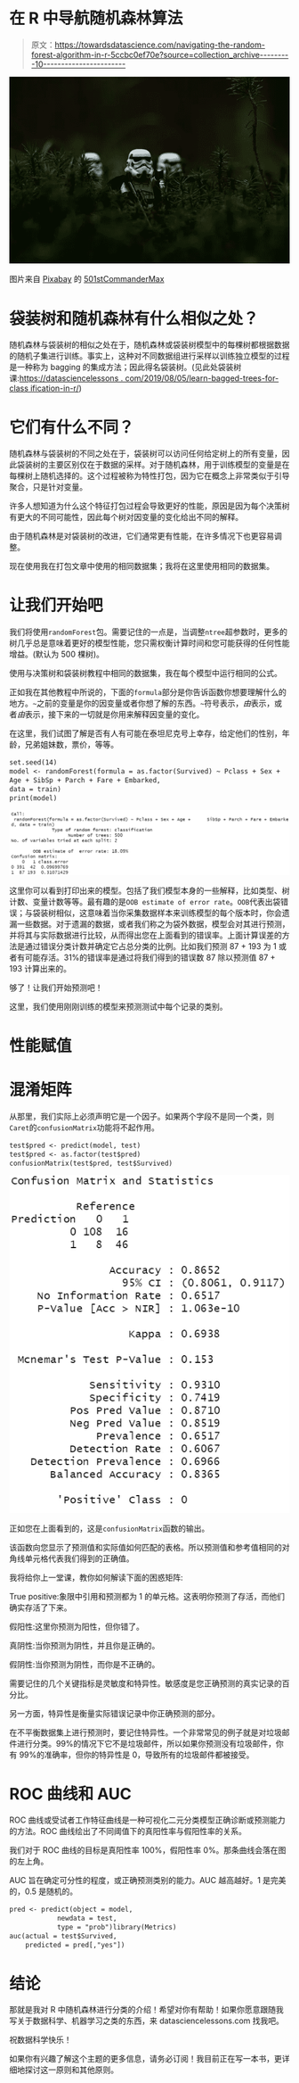 # 在 R 中导航随机森林算法

> 原文：<https://towardsdatascience.com/navigating-the-random-forest-algorithm-in-r-5ccbc0ef70e?source=collection_archive---------10----------------------->

![](img/db4b9e127ca42d975951d4cd098e44e5.png)

图片来自 [Pixabay](https://pixabay.com/?utm_source=link-attribution&utm_medium=referral&utm_campaign=image&utm_content=4773016) 的 [501stCommanderMax](https://pixabay.com/users/501stCommanderMax-14065499/?utm_source=link-attribution&utm_medium=referral&utm_campaign=image&utm_content=4773016)

# 袋装树和随机森林有什么相似之处？

随机森林与袋装树的相似之处在于，随机森林或袋装树模型中的每棵树都根据数据的随机子集进行训练。事实上，这种对不同数据组进行采样以训练独立模型的过程是一种称为 bagging 的集成方法；因此得名袋装树。(见此处袋装树课:[https://datasciencelessons . com/2019/08/05/learn-bagged-trees-for-class ification-in-r/](https://datasciencelessons.com/2019/08/05/learn-bagged-trees-for-classification-in-r/))

# 它们有什么不同？

随机森林与袋装树的不同之处在于，袋装树可以访问任何给定树上的所有变量，因此袋装树的主要区别仅在于数据的采样。对于随机森林，用于训练模型的变量是在每棵树上随机选择的。这个过程被称为特性打包，因为它在概念上非常类似于引导聚合，只是针对变量。

许多人想知道为什么这个特征打包过程会导致更好的性能，原因是因为每个决策树有更大的不同可能性，因此每个树对因变量的变化给出不同的解释。

由于随机森林是对袋装树的改进，它们通常更有性能，在许多情况下也更容易调整。

现在使用我在打包文章中使用的相同数据集；我将在这里使用相同的数据集。

# 让我们开始吧

我们将使用`randomForest`包。需要记住的一点是，当调整`ntree`超参数时，更多的树几乎总是意味着更好的模型性能，您只需权衡计算时间和您可能获得的任何性能增益。(默认为 500 棵树)。

使用与决策树和袋装树教程中相同的数据集，我在每个模型中运行相同的公式。

正如我在其他教程中所说的，下面的`formula`部分是你告诉函数你想要理解什么的地方。`~`之前的变量是你的因变量或者你想了解的东西。`~`符号表示，*由*表示，或者*由*表示，接下来的一切就是你用来解释因变量的变化。

在这里，我们试图了解是否有人有可能在泰坦尼克号上幸存，给定他们的性别，年龄，兄弟姐妹数，票价，等等。

```
set.seed(14)
model <- randomForest(formula = as.factor(Survived) ~ Pclass + Sex + Age + SibSp + Parch + Fare + Embarked,
data = train)
print(model)
```

![](img/46e8eb5cc0f65f6a1824ea0ac47368d8.png)

这里你可以看到打印出来的模型。包括了我们模型本身的一些解释，比如类型、树计数、变量计数等等。最有趣的是`OOB estimate of error rate`。`OOB`代表出袋错误；与袋装树相似，这意味着当你采集数据样本来训练模型的每个版本时，你会遗漏一些数据。对于遗漏的数据，或者我们称之为袋外数据，模型会对其进行预测，并将其与实际数据进行比较，从而得出您在上面看到的错误率。上面计算误差的方法是通过错误分类计数并确定它占总分类的比例。比如我们预测 87 + 193 为 1 或者有可能存活。31%的错误率是通过将我们得到的错误数 87 除以预测值 87 + 193 计算出来的。

够了！让我们开始预测吧！

这里，我们使用刚刚训练的模型来预测测试中每个记录的类别。

# 性能赋值

# 混淆矩阵

从那里，我们实际上必须声明它是一个因子。如果两个字段不是同一个类，则`Caret`的`confusionMatrix`功能将不起作用。

```
test$pred <- predict(model, test)
test$pred <- as.factor(test$pred)
confusionMatrix(test$pred, test$Survived)
```

![](img/872ae9b997f51e5559f827e44f6225de.png)

正如您在上面看到的，这是`confusionMatrix`函数的输出。

该函数向您显示了预测值和实际值如何匹配的表格。所以预测值和参考值相同的对角线单元格代表我们得到的正确值。

我将给你上一堂课，教你如何解读下面的困惑矩阵:

True positive:象限中引用和预测都为 1 的单元格。这表明你预测了存活，而他们确实存活了下来。

假阳性:这里你预测为阳性，但你错了。

真阴性:当你预测为阴性，并且你是正确的。

假阴性:当你预测为阴性，而你是不正确的。

需要记住的几个关键指标是灵敏度和特异性。敏感度是您正确预测的真实记录的百分比。

另一方面，特异性是衡量实际错误记录中你正确预测的部分。

在不平衡数据集上进行预测时，要记住特异性。一个非常常见的例子就是对垃圾邮件进行分类。99%的情况下它不是垃圾邮件，所以如果你预测没有垃圾邮件，你有 99%的准确率，但你的特异性是 0，导致所有的垃圾邮件都被接受。

# ROC 曲线和 AUC

ROC 曲线或受试者工作特征曲线是一种可视化二元分类模型正确诊断或预测能力的方法。ROC 曲线绘出了不同阈值下的真阳性率与假阳性率的关系。

我们对于 ROC 曲线的目标是真阳性率 100%，假阳性率 0%。那条曲线会落在图的左上角。

AUC 旨在确定可分性的程度，或正确预测类别的能力。AUC 越高越好。1 是完美的，0.5 是随机的。

```
pred <- predict(object = model,
            newdata = test,
            type = "prob")library(Metrics)
auc(actual = test$Survived, 
    predicted = pred[,"yes"])
```

# 结论

那就是我对 R 中随机森林进行分类的介绍！希望对你有帮助！如果你愿意跟随我写关于数据科学、机器学习之类的东西，来 datasciencelessons.com 找我吧。

祝数据科学快乐！

如果你有兴趣了解这个主题的更多信息，请务必订阅！我目前正在写一本书，更详细地探讨这一原则和其他原则。